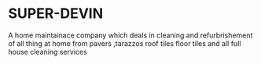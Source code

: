 # SUPER-DEVIN
A home maintainace company which deals in cleaning and refurbrishement of  all thing at home from pavers ,tarazzos roof tiles floor tiles and all full house cleaning services
